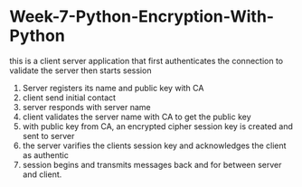 # Week-7-Python-Encryption-With-Python
 this is a client server application that first authenticates the connection to validate the server then starts session
 
 1. Server registers its name and public key with CA
 2. client send initial contact
 3. server responds with server name
 4. client validates the server name with CA to get the public key
 5. with public key from CA, an encrypted cipher session key is created and sent to server
 6. the server varifies the clients session key and acknowledges the client as authentic
 7. session begins and transmits messages back and for between server and client.
